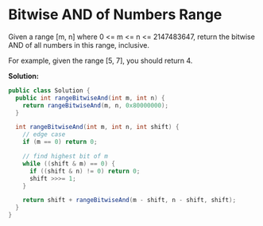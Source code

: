 # Bitwise AND of Numbers Range

Given a range [m, n] where 0 <= m <= n <= 2147483647, return the bitwise AND of all numbers in this range, inclusive.

For example, given the range [5, 7], you should return 4.

**Solution:**
```java
public class Solution {
  public int rangeBitwiseAnd(int m, int n) {
    return rangeBitwiseAnd(m, n, 0x80000000);
  }

  int rangeBitwiseAnd(int m, int n, int shift) {
    // edge case
    if (m == 0) return 0;

    // find highest bit of m
    while ((shift & m) == 0) {
      if ((shift & n) != 0) return 0;
      shift >>>= 1;
    }

    return shift + rangeBitwiseAnd(m - shift, n - shift, shift);
  }
}
```